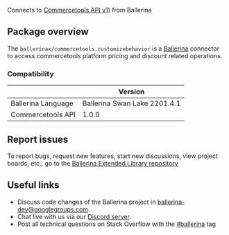 Connects to [Commercetools API v1](https://docs.commercetools.com/api/)) from Ballerina

## Package overview
The `ballerinax/commercetools.customizebehavior` is a [Ballerina](https://ballerina.io/) connector to access commercetools platform pricing and discount related operations.

### Compatibility
|                    | Version                     |
|--------------------|-----------------------------|
| Ballerina Language | Ballerina Swan Lake 2201.4.1|
| Commercetools API  | 1.0.0                       |

## Report issues
To report bugs, request new features, start new discussions, view project boards, etc., go to the [Ballerina Extended Library repository](https://github.com/ballerina-platform/ballerina-extended-library)

## Useful links
- Discuss code changes of the Ballerina project in [ballerina-dev@googlegroups.com](mailto:ballerina-dev@googlegroups.com).
- Chat live with us via our [Discord server](https://discord.gg/ballerinalang).
- Post all technical questions on Stack Overflow with the [#ballerina](https://stackoverflow.com/questions/tagged/ballerina) tag